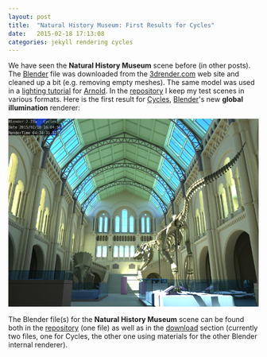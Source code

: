 ```yaml
---
layout: post
title:  "Natural History Museum: First Results for Cycles"
date:   2015-02-18 17:13:08
categories: jekyll rendering cycles
---
```


We have seen the __Natural History Museum__ scene before (in other
posts). The [Blender][blender] file was downloaded from the
[3drender.com][3drender_com] web site and cleaned up a bit
(e.g. removing empty meshes). The same model was used in a [lighting
tutorial][lighting-tutorial] for [Arnold][arnold]. In the
[repository][repo] I keep my test scenes in various formats. Here is
the first result for [Cycles][cycles], [Blender][blender]'s new
__global illumination__ renderer:

<img src="/assets/natural_history_museum_cycles_01.png" alt="The
Natural History Museum rendered by Cycles" width="650"
class="img-thumbnail"/>

The Blender file(s) for the __Natural History Museum__ scene can be
found both in the [repository][repo] (one file) as well as in the
[download][download] section (currently two files, one for Cycles, the
other one using materials for the other Blender internal renderer).

[blender]:           http://www.blender.org
[3drender_com]:      http://www.3drender.com/challenges
[lighting-tutorial]: https://support.solidangle.com/display/mayatut/Lighting+the+Natural+History+Museum
[arnold]:            https://www.solidangle.com/arnold
[repo]:              https://github.com/wahn/export_multi/tree/master/10_natural_history_museum
[cycles]:            http://wiki.blender.org/index.php/Doc:2.6/Manual/Render/Cycles
[download]:          https://www.janwalter.org/download
